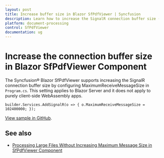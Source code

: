 ```yaml
---
layout: post
title: Increase buffer size in Blazor SfPdfViewer | Syncfusion
description: Learn how to increase the SignalR connection buffer size (MaximumReceiveMessageSize) for the Syncfusion Blazor SfPdfViewer to handle large PDF documents.
platform: document-processing
control: SfPdfViewer
documentation: ug
---
```


# Increase the connection buffer size in Blazor SfPdfViewer Component

The Syncfusion&reg; Blazor SfPdfViewer supports increasing the SignalR connection buffer size by configuring MaximumReceiveMessageSize in `Program.cs`. This setting applies to Blazor Server and it does not apply to purely client-side WebAssembly apps.

```cshtml
builder.Services.AddSignalR(o => { o.MaximumReceiveMessageSize = 102400000; });
```

[View sample in GitHub](https://github.com/SyncfusionExamples/blazor-pdf-viewer-examples/tree/master/Load%20and%20Save/Load%20larger%20document%20without%20error).

## See also

* [Processing Large Files Without Increasing Maximum Message Size in SfPdfViewer Component](../how-to/processing-large-files-without-increasing-maximum-message-size)